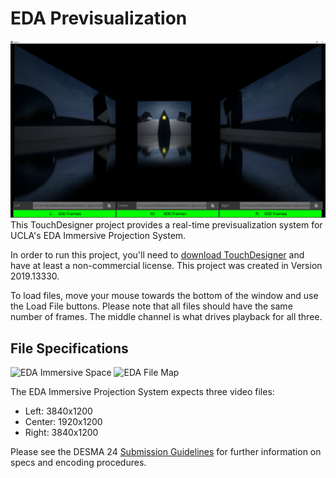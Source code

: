 # EDA Previsualization

<img src="data/screenshot.png" alt="EDA Previs Screenshot" width="600"/>
This TouchDesigner project provides a real-time previsualization system for UCLA's EDA Immersive Projection System.

In order to run this project, you'll need to [download TouchDesigner](https://www.derivative.ca/099/Downloads/experimental.asp) and have at least a non-commercial license. This project was created in Version 2019.13330.

To load files, move your mouse towards the bottom of the window and use the Load File buttons. Please note that all files should have the same number of frames. The middle channel is what drives playback for all three.

## File Specifications
<img src="http://classes.dma.ucla.edu/Spring19/24/wp-content/uploads/EDA01-1024x410.png" alt="EDA Immersive Space" width="600"/>
<img src="http://classes.dma.ucla.edu/Spring19/24/wp-content/uploads/EDA02-1024x129.png" alt="EDA File Map" width="600"/>

The EDA Immersive Projection System expects three video files:
* Left: 3840x1200
* Center: 1920x1200
* Right: 3840x1200

Please see the DESMA 24 [Submission Guidelines](http://classes.dma.ucla.edu/Spring19/24/index.php/submission-guidelines/) for further information on specs and encoding procedures.